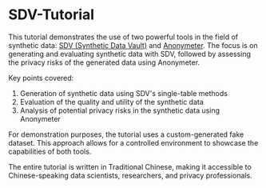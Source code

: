 # SDV-Tutorial

This tutorial demonstrates the use of two powerful tools in the field of synthetic data: [SDV (Synthetic Data Vault)](https://github.com/sdv-dev/SDV) and [Anonymeter](https://github.com/statice/anonymeter). The focus is on generating and evaluating synthetic data with SDV, followed by assessing the privacy risks of the generated data using Anonymeter.

Key points covered:

1. Generation of synthetic data using SDV's single-table methods
2. Evaluation of the quality and utility of the synthetic data
3. Analysis of potential privacy risks in the synthetic data using Anonymeter

For demonstration purposes, the tutorial uses a custom-generated fake dataset. This approach allows for a controlled environment to showcase the capabilities of both tools.

The entire tutorial is written in Traditional Chinese, making it accessible to Chinese-speaking data scientists, researchers, and privacy professionals.
